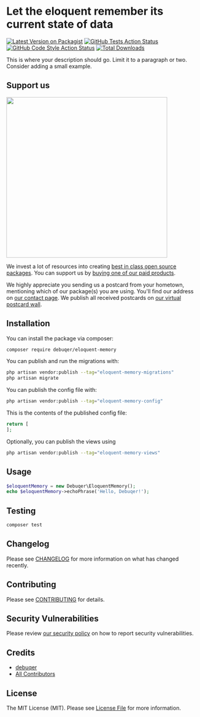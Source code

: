 # Let the eloquent remember its current state of data

[![Latest Version on Packagist](https://img.shields.io/packagist/v/debuqer/eloquent-memory.svg?style=flat-square)](https://packagist.org/packages/debuqer/eloquent-memory)
[![GitHub Tests Action Status](https://img.shields.io/github/actions/workflow/status/debuqer/eloquent-memory/run-tests.yml?branch=main&label=tests&style=flat-square)](https://github.com/debuqer/eloquent-memory/actions?query=workflow%3Arun-tests+branch%3Amain)
[![GitHub Code Style Action Status](https://img.shields.io/github/actions/workflow/status/debuqer/eloquent-memory/fix-php-code-style-issues.yml?branch=main&label=code%20style&style=flat-square)](https://github.com/debuqer/eloquent-memory/actions?query=workflow%3A"Fix+PHP+code+style+issues"+branch%3Amain)
[![Total Downloads](https://img.shields.io/packagist/dt/debuqer/eloquent-memory.svg?style=flat-square)](https://packagist.org/packages/debuqer/eloquent-memory)

This is where your description should go. Limit it to a paragraph or two. Consider adding a small example.

## Support us

[<img src="https://github-ads.s3.eu-central-1.amazonaws.com/eloquent-memory.jpg?t=1" width="419px" />](https://spatie.be/github-ad-click/eloquent-memory)

We invest a lot of resources into creating [best in class open source packages](https://spatie.be/open-source). You can support us by [buying one of our paid products](https://spatie.be/open-source/support-us).

We highly appreciate you sending us a postcard from your hometown, mentioning which of our package(s) you are using. You'll find our address on [our contact page](https://spatie.be/about-us). We publish all received postcards on [our virtual postcard wall](https://spatie.be/open-source/postcards).

## Installation

You can install the package via composer:

```bash
composer require debuqer/eloquent-memory
```

You can publish and run the migrations with:

```bash
php artisan vendor:publish --tag="eloquent-memory-migrations"
php artisan migrate
```

You can publish the config file with:

```bash
php artisan vendor:publish --tag="eloquent-memory-config"
```

This is the contents of the published config file:

```php
return [
];
```

Optionally, you can publish the views using

```bash
php artisan vendor:publish --tag="eloquent-memory-views"
```

## Usage

```php
$eloquentMemory = new Debuqer\EloquentMemory();
echo $eloquentMemory->echoPhrase('Hello, Debuqer!');
```

## Testing

```bash
composer test
```

## Changelog

Please see [CHANGELOG](CHANGELOG.md) for more information on what has changed recently.

## Contributing

Please see [CONTRIBUTING](CONTRIBUTING.md) for details.

## Security Vulnerabilities

Please review [our security policy](../../security/policy) on how to report security vulnerabilities.

## Credits

- [debuqer](https://github.com/debuqer)
- [All Contributors](../../contributors)

## License

The MIT License (MIT). Please see [License File](LICENSE.md) for more information.
